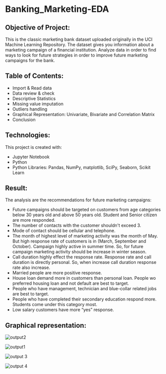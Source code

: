 # Banking_Marketing-EDA
## Objective of Project:
This is the classic marketing bank dataset uploaded originally in the UCI Machine Learning Repository. The dataset gives you information about a marketing campaign of a financial institution.
Analyze data in order to find ways to look for future strategies in order to improve future marketing campaigns for the bank.

## Table of Contents:
* Import & Read data
* Data review & check
* Descriptive Statistics
* Missing value imputation
* Outliers handling
* Graphical Representation: Univariate, Bivariate and Correlation Matrix
* Conclusion

## Technologies:
This project is created with:
* Jupyter Notebook
* Python
* Python Libraries: Pandas, NumPy, matplotlib, SciPy, Seaborn, Scikit Learn

## Result: 
The analysis are the recommendations for future marketing campaigns:

* Future campaigns should be targeted on customers from age categories below 30 years old and above 50 years old. Student and Senior citizen are more responded.
* The number of contacts with the customer shouldn't exceed 3.
* Mode of contact should be cellular and telephone.
* The month of highest level of marketing activity was the month of May. But high response rate of customers is in (March, September and October). Campaign highly active in summer time. So, for future campaign marketing activity should be increase in winter season.
* Call duration highly effect the response rate. Response rate and call duration is directly personal. So, when increase call duration response rate also increase.
* Married people are more positive response.
* House loan demand more in customers than personal loan. People wo preferred housing loan and not default are best to target.
* People who have management, technician and blue-collar related jobs are best to target.
* People who have completed their secondary education respond more. Students come under this category most.
* Low salary customers have more “yes” response.



## Graphical representation:

![output2](https://user-images.githubusercontent.com/101332838/179339522-45f70a45-e6f3-4d45-8f78-e51b4def99bd.png)


 ![output1](https://user-images.githubusercontent.com/101332838/179339812-bb1758c8-ea29-44ff-8190-d4139f025198.png)
 
 
 
 ![output 3](https://user-images.githubusercontent.com/101332838/179339823-80517a0c-0854-4185-91e1-5e319834f5f5.png)
 
 
 
 ![output 4](https://user-images.githubusercontent.com/101332838/179339830-ffcf1339-7c34-4df2-a627-0d464ea413f6.png)






